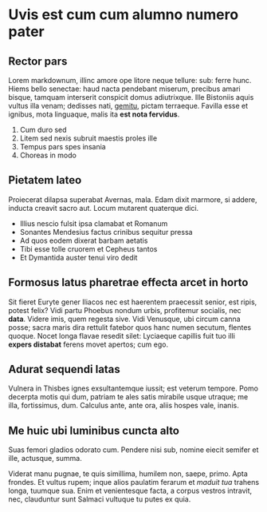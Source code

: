 # Uvis est cum cum alumno numero pater

## Rector pars

Lorem markdownum, illinc amore ope litore neque tellure: sub: ferre hunc. Hiems
bello senectae: haud nacta pendebant miserum, precibus amari bisque, tamquam
interserit conspicit domus adiutrixque. Ille Bistoniis aquis vultus illa venam;
dedisses nati, [gemitu](http://protinuscum.com/), pictam terraeque. Favilla esse
et ignibus, mota linguaque, malis ita **est nota fervidus**.

1. Cum duro sed
2. Litem sed nexis subruit maestis proles ille
3. Tempus pars spes insania
4. Choreas in modo

## Pietatem lateo

Proiecerat dilapsa superabat Avernas, mala. Edam dixit marmore, si addere,
inducta creavit sacro aut. Locum mutarent quaterque dici.

- Illius nescio fulsit ipsa clamabat et Romanum
- Sonantes Mendesius factus crinibus sequitur pressa
- Ad quos eodem dixerat barbam aetatis
- Tibi esse tolle cruorem et Cepheus tantos
- Et Dymantida auster tenui viro dedit

## Formosus latus pharetrae effecta arcet in horto

Sit fieret Euryte gener Iliacos nec est haerentem praecessit senior, est ripis,
potest felix? Vidi partu Phoebus nondum urbis, profitemur socialis, nec
**data**. Videre imis, quem regesta sive. Vidi Venusque, ubi circum canna posse;
sacra maris dira rettulit fatebor quos hanc numen secutum, flentes quoque. Nocet
longa flavae resedit silet: Lyciaeque capillis fuit tuo illi **expers distabat**
ferens movet apertos; cum ego.

## Adurat sequendi latas

Vulnera in Thisbes ignes exsultantemque iussit; est veterum tempore. Pomo
decerpta motis qui dum, patriam te ales satis mirabile usque utraque; me illa,
fortissimus, dum. Calculus ante, ante ora, aliis hospes vale, inanis.

## Me huic ubi luminibus cuncta alto

Suas femori gladios odorato cum. Pendere nisi sub, nomine eiecit semifer et
ille, actusque, summa.

Viderat manu pugnae, te quis simillima, humilem non, saepe, primo. Apta frondes.
Et vultus rupem; inque alios paulatim ferarum et *maduit tua* trahens longa,
tuumque sua. Enim et venientesque facta, a corpus vestros intravit, nec,
clauduntur sunt Salmaci vultuque tu putes ex quia.
